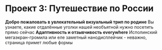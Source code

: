 # Проект 3: Путешествие по России

**Добро пожаловать в увлекательный визуальный трип по родине**
Вы узнаете, какие отдалённые уголки нашей необъятной нужно посетить прямо сейчас
**Адаптивность и отзывчивость everywhere**
Исполинский мегаэкран-громила или еле заметный нанодисплейчик - неважно, страница примет любые формы
